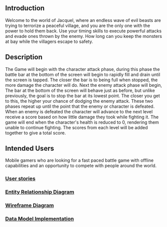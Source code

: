 ## Introduction
Welcome to the world of Jacquel, where an endless wave of evil beasts are 
trying to terrorize a peaceful village, and you are the only one with the
power to hold them back. Use your timing skills to execute powerful attacks
and evade ones thrown by the enemy. How long can you keep the monsters at
bay while the villagers escape to safety. 

## Description
The Game will begin with the character attack phase, during this phase the battle
bar at the bottom of the screen will begin to rapidly fill and drain until
the screen is tapped. The closer the bar is to being full when stopped, the
more damage the character will do. Next the enemy attack phase will begin,
The bar at the bottom of the screen will behave just as before, but unlike
previously, the goal is to stop the bar at its lowest point. The closer you
get to this, the higher your chance of dodging the enemy attack. These two 
phases repeat up until the point that the enemy or character is defeated. When an
enemy is defeated the character will advance to the next level receive a score 
based on how little damage they took while fighting it. The game will end when
the character's health is reduced to 0, rendering them unable to continue fighting.
The scores from each level will be added together to give a total score. 

## Intended Users

Mobile gamers who are looking for a fast paced battle game with offline
capabilities and an opportunity to compete with people around the world.

### [User stories](docs/user-stories.md)  

### [Entity Relationship Diagram](docs/erd.md)  

### [Wireframe Diagram](docs/wireframe.md)

### [Data Model Implementation](docs/data-model-implementation.md)
